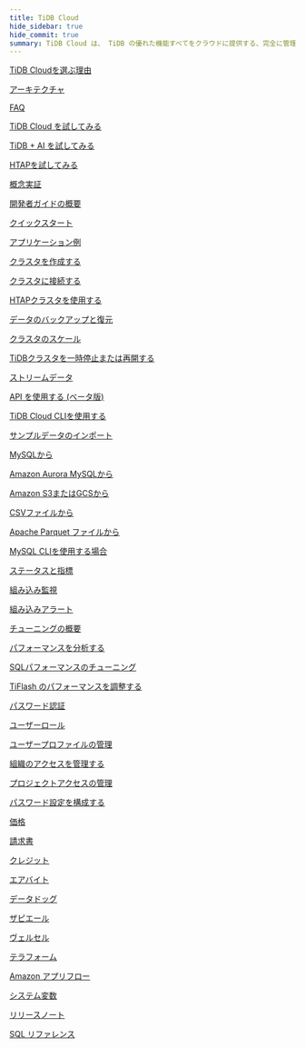 ```yaml
---
title: TiDB Cloud
hide_sidebar: true
hide_commit: true
summary: TiDB Cloud は、 TiDB の優れた機能すべてをクラウドに提供する、完全に管理された Database-as-a-Service (DBaaS) です。学習、試用、開発、保守、移行、監視、チューニング、セキュリティ保護、課金、統合、参照のためのガイド、サンプル、リファレンスを提供します。
---
```


<LearningPathContainer platform="tidb-cloud" title="TiDBクラウド" subTitle="TiDB Cloud is a fully-managed Database-as-a-Service (DBaaS) that brings everything great about TiDB to your cloud. Find the guide, samples, and references you need to use TiDB Cloud.">

<LearningPath label="Learn" icon="cloud1">

[TiDB Cloudを選ぶ理由](https://docs.pingcap.com/tidbcloud/tidb-cloud-intro)

[アーキテクチャ](https://docs.pingcap.com/tidbcloud/tidb-cloud-intro#architecture)

[FAQ](https://docs.pingcap.com/tidbcloud/tidb-cloud-faq)

</LearningPath>

<LearningPath label="Try" icon="cloud5">

[TiDB Cloud を試してみる](https://docs.pingcap.com/tidbcloud/tidb-cloud-quickstart)

[TiDB + AI を試してみる](https://docs.pingcap.com/tidbcloud/vector-search-get-started-using-python)

[HTAPを試してみる](https://docs.pingcap.com/tidbcloud/tidb-cloud-htap-quickstart)

[概念実証](https://docs.pingcap.com/tidbcloud/tidb-cloud-poc)

</LearningPath>

<LearningPath label="Develop" icon="doc8">

[開発者ガイドの概要](https://docs.pingcap.com/tidbcloud/dev-guide-overview)

[クイックスタート](https://docs.pingcap.com/tidbcloud/dev-guide-build-cluster-in-cloud)

[アプリケーション例](https://docs.pingcap.com/tidbcloud/dev-guide-sample-application-spring-boot)

</LearningPath>

<LearningPath label="Maintain" icon="cloud7">

[クラスタを作成する](https://docs.pingcap.com/tidbcloud/create-tidb-cluster)

[クラスタに接続する](https://docs.pingcap.com/tidbcloud/connect-to-tidb-cluster)

[HTAPクラスタを使用する](https://docs.pingcap.com/tidbcloud/tiflash-overview)

[データのバックアップと復元](https://docs.pingcap.com/tidbcloud/backup-and-restore)

[クラスタのスケール](https://docs.pingcap.com/tidbcloud/scale-tidb-cluster)

[TiDBクラスタを一時停止または再開する](https://docs.pingcap.com/tidbcloud/pause-or-resume-tidb-cluster)

[ストリームデータ](http://docs.pingcap.com/tidbcloud/changefeed-overview)

[API を使用する (ベータ版)](https://docs.pingcap.com/tidbcloud/api-overview)

[TiDB Cloud CLIを使用する](https://docs.pingcap.com/tidbcloud/get-started-with-cli)

</LearningPath>

<LearningPath label="Migrate" icon="cloud3">

[サンプルデータのインポート](https://docs.pingcap.com/tidbcloud/import-sample-data)

[MySQLから](https://docs.pingcap.com/tidbcloud/migrate-data-into-tidb)

[Amazon Aurora MySQLから](https://docs.pingcap.com/tidbcloud/migrate-from-aurora-bulk-import)

[Amazon S3またはGCSから](https://docs.pingcap.com/tidbcloud/migrate-from-amazon-s3-or-gcs)

[CSVファイルから](https://docs.pingcap.com/tidbcloud/import-csv-files)

[Apache Parquet ファイルから](https://docs.pingcap.com/tidbcloud/import-csv-files)

[MySQL CLIを使用する場合](https://docs.pingcap.com/tidbcloud/import-with-mysql-cli)

</LearningPath>

<LearningPath label="Monitor" icon="cloud6">

[ステータスと指標](https://docs.pingcap.com/tidbcloud/monitor-tidb-cluster)

[組み込み監視](https://docs.pingcap.com/tidbcloud/built-in-monitoring)

[組み込みアラート](https://docs.pingcap.com/tidbcloud/monitor-built-in-alerting)

</LearningPath>

<LearningPath label="Tune" icon="tidb-cloud-tune">

[チューニングの概要](https://docs.pingcap.com/tidbcloud/tidb-cloud-tune-performance-overview)

[パフォーマンスを分析する](https://docs.pingcap.com/tidbcloud/tune-performance)

[SQLパフォーマンスのチューニング](https://docs.pingcap.com/tidbcloud/tidb-cloud-sql-tuning-overview)

[TiFlash のパフォーマンスを調整する](https://docs.pingcap.com/tidbcloud/tune-tiflash-performance)

</LearningPath>

<LearningPath label="Security" icon="users">

[パスワード認証](https://docs.pingcap.com/tidbcloud/tidb-cloud-password-authentication)

[ユーザーロール](https://docs.pingcap.com/tidbcloud/manage-user-access#user-roles)

[ユーザープロファイルの管理](https://docs.pingcap.com/tidbcloud/manage-user-access#manage-user-profiles)

[組織のアクセスを管理する](https://docs.pingcap.com/tidbcloud/manage-user-access#manage-organization-access)

[プロジェクトアクセスの管理](https://docs.pingcap.com/tidbcloud/manage-user-access#manage-project-access)

[パスワード設定を構成する](https://docs.pingcap.com/tidbcloud/configure-security-settings)

</LearningPath>

<LearningPath label="Billing" icon="cloud2">

[価格](https://www.pingcap.com/pricing/)

[請求書](https://docs.pingcap.com/tidbcloud/tidb-cloud-billing#invoices)

[クレジット](https://docs.pingcap.com/tidbcloud/tidb-cloud-billing#credits)

</LearningPath>

<LearningPath label="Integrations" icon="cloud4">

[エアバイト](https://docs.pingcap.com/tidbcloud/integrate-tidbcloud-with-airbyte)

[データドッグ](https://docs.pingcap.com/tidbcloud/monitor-datadog-integration)

[ザピエール](https://docs.pingcap.com/tidbcloud/integrate-tidbcloud-with-zapier)

[ヴェルセル](https://docs.pingcap.com/tidbcloud/integrate-tidbcloud-with-vercel)

[テラフォーム](https://docs.pingcap.com/tidbcloud/terraform-tidbcloud-provider-overview)

[Amazon アプリフロー](https://docs.pingcap.com/tidbcloud/dev-guide-aws-appflow-integration)

</LearningPath>

<LearningPath label="Reference" icon="cloud-dev">

[システム変数](https://docs.pingcap.com/tidbcloud/system-variables)

[リリースノート](https://docs.pingcap.com/tidbcloud/tidb-cloud-release-notes)

[SQL リファレンス](https://docs.pingcap.com/tidbcloud/basic-sql-operations)

</LearningPath>

</LearningPathContainer>
